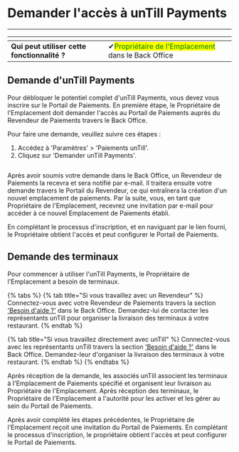 # Demander l'accès à unTill Payments

--------

<table data-card-size="large" data-view="cards" data-full-width="false"><thead><tr><th></th><th></th><th></th></tr></thead><tbody><tr><td><strong>Qui peut utiliser cette fonctionnalité ?</strong></td><td><span data-gb-custom-inline data-tag="emoji" data-code="2714">✔</span><mark style="color:green;">Propriétaire de l'Emplacement</mark> dans le Back Office</td><td></td></tr></tbody></table>

## Demande d'unTill Payments

Pour débloquer le potentiel complet d'unTill Payments, vous devez vous inscrire sur le Portail de Paiements. En première étape, le Propriétaire de l'Emplacement doit demander l'accès au Portail de Paiements auprès du Revendeur de Paiements travers le Back Office.

Pour faire une demande, veuillez suivre ces étapes :

1. Accédez à 'Paramètres' > 'Paiements unTill'.
2. Cliquez sur 'Demander unTill Payments'.

<figure><img src="../../images/untill-payments.gif" alt=""><figcaption></figcaption></figure>

Après avoir soumis votre demande dans le Back Office, un Revendeur de Paiements la recevra et sera notifié par e-mail. Il traitera ensuite votre demande travers le Portail du Revendeur, ce qui entraînera la création d'un nouvel emplacement de paiements. Par la suite, vous, en tant que Propriétaire de l'Emplacement, recevrez une invitation par e-mail pour accéder à ce nouvel Emplacement de Paiements établi.

En complétant le processus d'inscription, et en naviguant par le lien fourni, le Propriétaire obtient l'accès et peut configurer le Portail de Paiements.

## Demande des terminaux

Pour commencer à utiliser l'unTill Payments, le Propriétaire de l'Emplacement a besoin de terminaux.

{% tabs %}
{% tab title="Si vous travaillez avec un Revendeur" %}
Connectez-vous avec votre Revendeur de Paiements travers la section ['Besoin d'aide ?'](../need-help.md) dans le Back Office. Demandez-lui de contacter les représentants unTill pour organiser la livraison des terminaux à votre restaurant.
{% endtab %}

{% tab title="Si vous travaillez directement avec unTill" %}
Connectez-vous avec les représentants unTill travers la section ['Besoin d'aide ?'](../need-help.md) dans le Back Office. Demandez-leur d'organiser la livraison des terminaux à votre restaurant.
{% endtab %}
{% endtabs %}

Après réception de la demande, les associés unTill associent les terminaux à l'Emplacement de Paiements spécifié et organisent leur livraison au Propriétaire de l'Emplacement. Après réception des terminaux, le Propriétaire de l'Emplacement a l'autorité pour les activer et les gérer au sein du Portail de Paiements.

Après avoir complété les étapes précédentes, le Propriétaire de l'Emplacement reçoit une invitation du Portail de Paiements. En complétant le processus d'inscription, le propriétaire obtient l'accès et peut configurer le Portail de Paiements.

